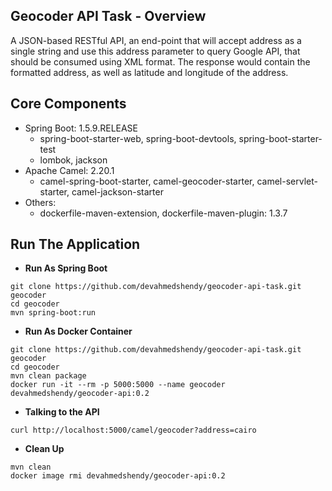 ## Geocoder API Task - Overview
A JSON-based RESTful API, an end-point that will accept address as a single string and use this address parameter to query Google API, that should be consumed using XML format.
The response would contain the formatted address, as well as latitude and longitude of the address.

## Core Components
  * Spring Boot: 1.5.9.RELEASE
    * spring-boot-starter-web, spring-boot-devtools, spring-boot-starter-test
    * lombok, jackson
  * Apache Camel: 2.20.1
    * camel-spring-boot-starter, camel-geocoder-starter, camel-servlet-starter, camel-jackson-starter
  * Others:
    * dockerfile-maven-extension, dockerfile-maven-plugin: 1.3.7
    
    
## Run The Application
* **Run As Spring Boot**
```
git clone https://github.com/devahmedshendy/geocoder-api-task.git geocoder
cd geocoder
mvn spring-boot:run
```

* **Run As Docker Container**
```
git clone https://github.com/devahmedshendy/geocoder-api-task.git geocoder
cd geocoder
mvn clean package
docker run -it --rm -p 5000:5000 --name geocoder devahmedshendy/geocoder-api:0.2
```

* **Talking to the API**
```
curl http://localhost:5000/camel/geocoder?address=cairo
```

* **Clean Up**
```
mvn clean
docker image rmi devahmedshendy/geocoder-api:0.2
```
